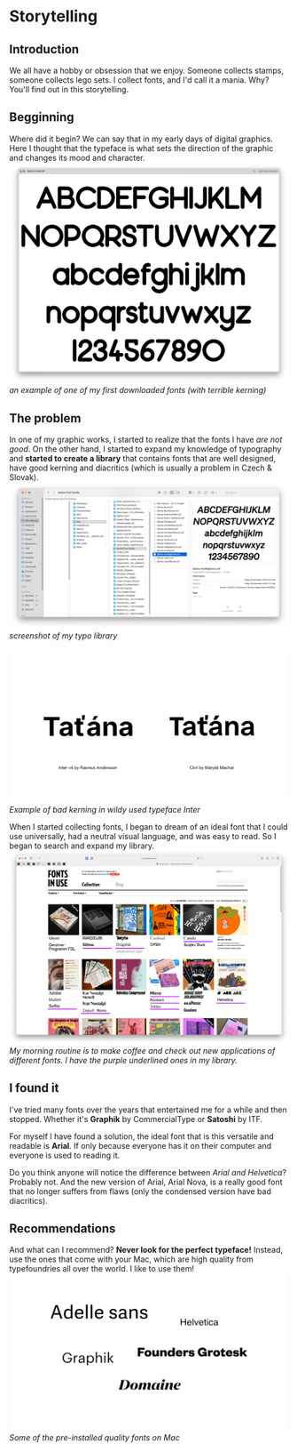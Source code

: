 # Storytelling

## Introduction
We all have a hobby or obsession that we enjoy. Someone collects stamps, someone collects lego sets. I collect fonts, and I'd call it a mania. Why? You'll find out in this storytelling.

## Begginning
Where did it begin? We can say that in my early days of digital graphics. Here I thought that the typeface is what sets the direction of the graphic and changes its mood and character.
![an example of one of my first downloaded fonts](images/firsttypeface.png)
*an example of one of my first downloaded fonts (with terrible kerning)*

## The problem
In one of my graphic works, I started to realize that the fonts I have *are not good*. On the other hand, I started to expand my knowledge of typography and **started to create a library** that contains fonts that are well designed, have good kerning and diacritics (which is usually a problem in Czech & Slovak).
![My library of good fonts](images/library.png)*screenshot of my typo library*

![Example of bad kerning in wildy used typeface Inter](images/badkerning.png)
*Example of bad kerning in wildy used typeface Inter*

When I started collecting fonts, I began to dream of an ideal font that I could use universally, had a neutral visual language, and was easy to read. So I began to search and expand my library.
![My library of good fonts](images/Fontsinuse.png)*My morning routine is to make coffee and check out new applications of different fonts. I have the purple underlined ones in my library.*

## I found it
I've tried many fonts over the years that entertained me for a while and then stopped. Whether it's **Graphik** by CommercialType or **Satoshi** by ITF.  

For myself I have found a solution, the ideal font that is this versatile and readable is **Arial**. If only because everyone has it on their computer and everyone is used to reading it.

Do you think anyone will notice the difference between *Arial and Helvetica*? Probably not. And the new version of Arial, Arial Nova, is a really good font that no longer suffers from flaws (only the condensed version have bad diacritics).

## Recommendations
And what can I recommend? **Never look for the perfect typeface!** Instead, use the ones that come with your Mac, which are high quality from typefoundries all over the world. I like to use them!
![My library of good fonts](images/macfonts.png)
*Some of the pre-installed quality fonts on Mac*